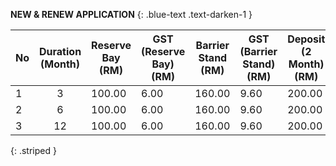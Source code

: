 **NEW & RENEW APPLICATION**
{: .blue-text .text-darken-1 }

| No   | Duration (Month) | Reserve Bay (RM) | GST (Reserve Bay) (RM) | Barrier Stand (RM) | GST (Barrier Stand) (RM) | Deposit (2 Month) (RM) | Total Amount (RM) |
| :--- | :---:            | ---              | ---                    | ---                | ---                      | ---                    | ---               |
| 1    | 3                | 100.00           | 6.00                   | 160.00             | 9.60                     | 200.00                 | 687.60            |
| 2    | 6                | 100.00           | 6.00                   | 160.00             | 9.60                     | 200.00                 | 1,005.60          |
| 3    | 12               | 100.00           | 6.00                   | 160.00             | 9.60                     | 200.00                 | 1,641.60          |
{: .striped }

